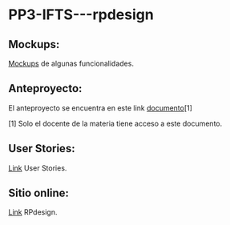 # PP3-IFTS---rpdesign

## Mockups:
[Mockups](/Mockups) de algunas funcionalidades.

## Anteproyecto: 
El anteproyecto se encuentra en este link [documento](https://drive.google.com/file/d/1C1q0jNyWmIXOh-ViAxlKSBV-dx7XCHDo/view?usp=sharing)[1]

[1] Solo el docente de la materia tiene acceso a este documento.

## User Stories: 
[Link](https://github.com/users/gabrielgus/projects/1) User Stories.

## Sitio online: 
[Link](https://rpdesign.pythonanywhere.com/) RPdesign.
